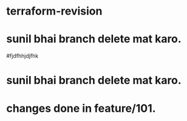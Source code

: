 # terraform-revision


# sunil bhai branch delete mat karo.

#fjdfhhjdjfhk

# sunil bhai branch delete mat karo.

# changes done in feature/101.